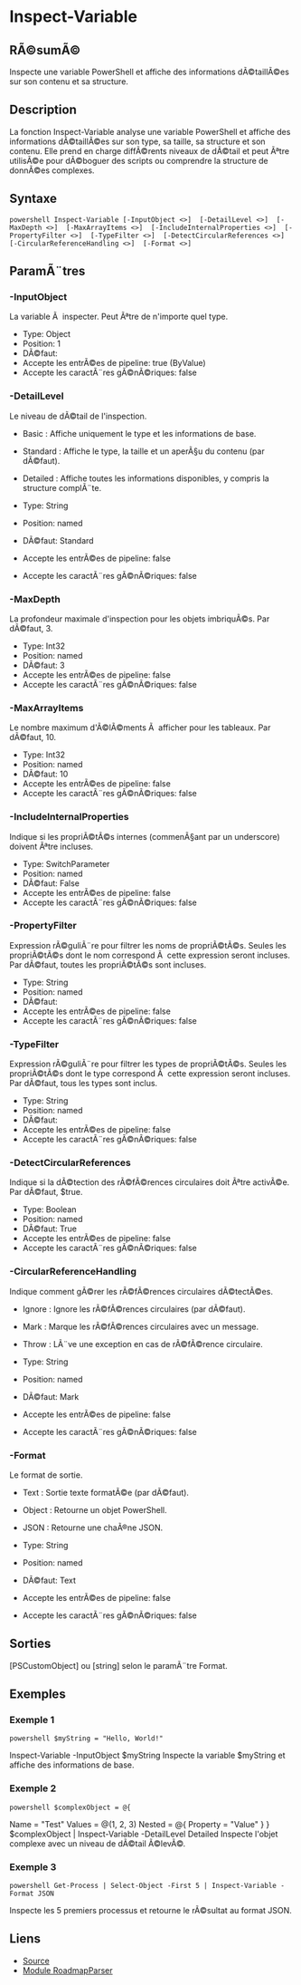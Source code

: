# Inspect-Variable

## RÃ©sumÃ©

Inspecte une variable PowerShell et affiche des informations dÃ©taillÃ©es sur son contenu et sa structure.

## Description

La fonction Inspect-Variable analyse une variable PowerShell et affiche des informations dÃ©taillÃ©es
sur son type, sa taille, sa structure et son contenu. Elle prend en charge diffÃ©rents niveaux de dÃ©tail
et peut Ãªtre utilisÃ©e pour dÃ©boguer des scripts ou comprendre la structure de donnÃ©es complexes.

## Syntaxe

`powershell
Inspect-Variable [-InputObject <>]  [-DetailLevel <>]  [-MaxDepth <>]  [-MaxArrayItems <>]  [-IncludeInternalProperties <>]  [-PropertyFilter <>]  [-TypeFilter <>]  [-DetectCircularReferences <>]  [-CircularReferenceHandling <>]  [-Format <>] 
`

## ParamÃ¨tres

### -InputObject

La variable Ã  inspecter. Peut Ãªtre de n'importe quel type.

- Type: Object
- Position: 1
- DÃ©faut: 
- Accepte les entrÃ©es de pipeline: true (ByValue)
- Accepte les caractÃ¨res gÃ©nÃ©riques: false
### -DetailLevel

Le niveau de dÃ©tail de l'inspection.
- Basic : Affiche uniquement le type et les informations de base.
- Standard : Affiche le type, la taille et un aperÃ§u du contenu (par dÃ©faut).
- Detailed : Affiche toutes les informations disponibles, y compris la structure complÃ¨te.

- Type: String
- Position: named
- DÃ©faut: Standard
- Accepte les entrÃ©es de pipeline: false
- Accepte les caractÃ¨res gÃ©nÃ©riques: false
### -MaxDepth

La profondeur maximale d'inspection pour les objets imbriquÃ©s. Par dÃ©faut, 3.

- Type: Int32
- Position: named
- DÃ©faut: 3
- Accepte les entrÃ©es de pipeline: false
- Accepte les caractÃ¨res gÃ©nÃ©riques: false
### -MaxArrayItems

Le nombre maximum d'Ã©lÃ©ments Ã  afficher pour les tableaux. Par dÃ©faut, 10.

- Type: Int32
- Position: named
- DÃ©faut: 10
- Accepte les entrÃ©es de pipeline: false
- Accepte les caractÃ¨res gÃ©nÃ©riques: false
### -IncludeInternalProperties

Indique si les propriÃ©tÃ©s internes (commenÃ§ant par un underscore) doivent Ãªtre incluses.

- Type: SwitchParameter
- Position: named
- DÃ©faut: False
- Accepte les entrÃ©es de pipeline: false
- Accepte les caractÃ¨res gÃ©nÃ©riques: false
### -PropertyFilter

Expression rÃ©guliÃ¨re pour filtrer les noms de propriÃ©tÃ©s. Seules les propriÃ©tÃ©s dont le nom correspond
Ã  cette expression seront incluses. Par dÃ©faut, toutes les propriÃ©tÃ©s sont incluses.

- Type: String
- Position: named
- DÃ©faut: 
- Accepte les entrÃ©es de pipeline: false
- Accepte les caractÃ¨res gÃ©nÃ©riques: false
### -TypeFilter

Expression rÃ©guliÃ¨re pour filtrer les types de propriÃ©tÃ©s. Seules les propriÃ©tÃ©s dont le type correspond
Ã  cette expression seront incluses. Par dÃ©faut, tous les types sont inclus.

- Type: String
- Position: named
- DÃ©faut: 
- Accepte les entrÃ©es de pipeline: false
- Accepte les caractÃ¨res gÃ©nÃ©riques: false
### -DetectCircularReferences

Indique si la dÃ©tection des rÃ©fÃ©rences circulaires doit Ãªtre activÃ©e. Par dÃ©faut, $true.

- Type: Boolean
- Position: named
- DÃ©faut: True
- Accepte les entrÃ©es de pipeline: false
- Accepte les caractÃ¨res gÃ©nÃ©riques: false
### -CircularReferenceHandling

Indique comment gÃ©rer les rÃ©fÃ©rences circulaires dÃ©tectÃ©es.
- Ignore : Ignore les rÃ©fÃ©rences circulaires (par dÃ©faut).
- Mark : Marque les rÃ©fÃ©rences circulaires avec un message.
- Throw : LÃ¨ve une exception en cas de rÃ©fÃ©rence circulaire.

- Type: String
- Position: named
- DÃ©faut: Mark
- Accepte les entrÃ©es de pipeline: false
- Accepte les caractÃ¨res gÃ©nÃ©riques: false
### -Format

Le format de sortie.
- Text : Sortie texte formatÃ©e (par dÃ©faut).
- Object : Retourne un objet PowerShell.
- JSON : Retourne une chaÃ®ne JSON.

- Type: String
- Position: named
- DÃ©faut: Text
- Accepte les entrÃ©es de pipeline: false
- Accepte les caractÃ¨res gÃ©nÃ©riques: false
## Sorties

[PSCustomObject] ou [string] selon le paramÃ¨tre Format.
## Exemples

### Exemple 1

`powershell
$myString = "Hello, World!"
`

Inspect-Variable -InputObject $myString
Inspecte la variable $myString et affiche des informations de base.    
### Exemple 2

`powershell
$complexObject = @{
`

Name = "Test"
    Values = @(1, 2, 3)
    Nested = @{
        Property = "Value"
    }
}
$complexObject | Inspect-Variable -DetailLevel Detailed
Inspecte l'objet complexe avec un niveau de dÃ©tail Ã©levÃ©.    
### Exemple 3

`powershell
Get-Process | Select-Object -First 5 | Inspect-Variable -Format JSON
`

Inspecte les 5 premiers processus et retourne le rÃ©sultat au format JSON.    
## Liens

- [Source](Functions\Public\Inspect-Variable.ps1)
- [Module RoadmapParser](../index.md)

